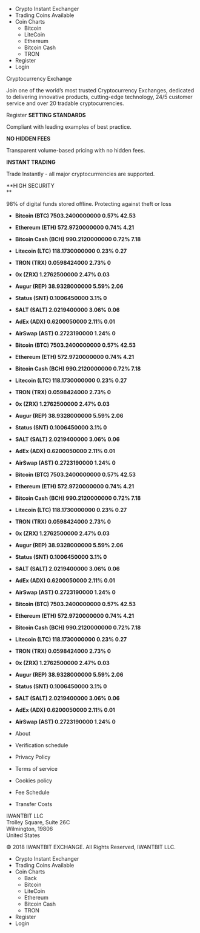*   Crypto Instant Exchanger
*   Trading Coins Available
*   Coin Charts
    *   Bitcoin
    *   LiteCoin
    *   Ethereum
    *   Bitcoin Cash
    *   TRON
*   Register
*   Login

Cryptocurrency Exchange

Join one of the world’s most trusted Cryptocurrency Exchanges, dedicated to delivering innovative products, cutting-edge technology, 24/5 customer service and over 20 tradable cryptocurrencies.

Register **SETTING STANDARDS**

Compliant with leading examples of best practice.

**NO HIDDEN FEES**

Transparent volume-based pricing with no hidden fees.

**INSTANT TRADING**

Trade Instantly - all major cryptocurrrencies are supported.

**HIGH SECURITY  
**

98% of digital funds stored offline. Protecting against theft or loss

*   **Bitcoin (BTC) 7503.2400000000 0.57% 42.53**
*   **Ethereum (ETH) 572.9720000000 0.74% 4.21**
*   **Bitcoin Cash (BCH) 990.2120000000 0.72% 7.18**
*   **Litecoin (LTC) 118.1730000000 0.23% 0.27**
*   **TRON (TRX) 0.0598424000 2.73% 0**
*   **0x (ZRX) 1.2762500000 2.47% 0.03**
*   **Augur (REP) 38.9328000000 5.59% 2.06**
*   **Status (SNT) 0.1006450000 3.1% 0**
*   **SALT (SALT) 2.0219400000 3.06% 0.06**
*   **AdEx (ADX) 0.6200050000 2.11% 0.01**
*   **AirSwap (AST) 0.2723190000 1.24% 0**
*   **Bitcoin (BTC) 7503.2400000000 0.57% 42.53**
*   **Ethereum (ETH) 572.9720000000 0.74% 4.21**
*   **Bitcoin Cash (BCH) 990.2120000000 0.72% 7.18**
*   **Litecoin (LTC) 118.1730000000 0.23% 0.27**
*   **TRON (TRX) 0.0598424000 2.73% 0**
*   **0x (ZRX) 1.2762500000 2.47% 0.03**
*   **Augur (REP) 38.9328000000 5.59% 2.06**
*   **Status (SNT) 0.1006450000 3.1% 0**
*   **SALT (SALT) 2.0219400000 3.06% 0.06**
*   **AdEx (ADX) 0.6200050000 2.11% 0.01**
*   **AirSwap (AST) 0.2723190000 1.24% 0**
*   **Bitcoin (BTC) 7503.2400000000 0.57% 42.53**
*   **Ethereum (ETH) 572.9720000000 0.74% 4.21**
*   **Bitcoin Cash (BCH) 990.2120000000 0.72% 7.18**
*   **Litecoin (LTC) 118.1730000000 0.23% 0.27**
*   **TRON (TRX) 0.0598424000 2.73% 0**
*   **0x (ZRX) 1.2762500000 2.47% 0.03**
*   **Augur (REP) 38.9328000000 5.59% 2.06**
*   **Status (SNT) 0.1006450000 3.1% 0**
*   **SALT (SALT) 2.0219400000 3.06% 0.06**
*   **AdEx (ADX) 0.6200050000 2.11% 0.01**
*   **AirSwap (AST) 0.2723190000 1.24% 0**
*   **Bitcoin (BTC) 7503.2400000000 0.57% 42.53**
*   **Ethereum (ETH) 572.9720000000 0.74% 4.21**
*   **Bitcoin Cash (BCH) 990.2120000000 0.72% 7.18**
*   **Litecoin (LTC) 118.1730000000 0.23% 0.27**
*   **TRON (TRX) 0.0598424000 2.73% 0**
*   **0x (ZRX) 1.2762500000 2.47% 0.03**
*   **Augur (REP) 38.9328000000 5.59% 2.06**
*   **Status (SNT) 0.1006450000 3.1% 0**
*   **SALT (SALT) 2.0219400000 3.06% 0.06**
*   **AdEx (ADX) 0.6200050000 2.11% 0.01**
*   **AirSwap (AST) 0.2723190000 1.24% 0**

*   About
*   Verification schedule

*   Privacy Policy
*   Terms of service
*   Cookies policy

*   Fee Schedule
*   Transfer Costs

IWANTBIT LLC  
Trolley Square, Suite 26C  
Wilmington, 19806  
United States

© 2018 IWANTBIT EXCHANGE. All Rights Reserved, IWANTBIT LLC.

*   Crypto Instant Exchanger
*   Trading Coins Available
*   Coin Charts
    *   Back
    *   Bitcoin
    *   LiteCoin
    *   Ethereum
    *   Bitcoin Cash
    *   TRON
*   Register
*   Login